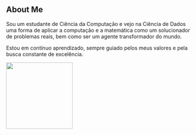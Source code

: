 ## About Me

Sou um estudante de Ciência da Computação e vejo na Ciência de Dados uma forma de aplicar a computação e a matemática como um solucionador de problemas reais, bem como ser um agente transformador do mundo.

Estou em contínuo aprendizado, sempre guiado pelos meus valores e pela busca constante de excelência.

<a href="https://github.com/fisaq">
<img height="180em" src="https://github-readme-stats.vercel.app/api/top-langs/?username=fisaq&layout=compact&langs_count=7&theme=onelight"/> 
